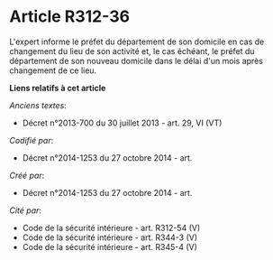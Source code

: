 # Article R312-36

L'expert informe le préfet du département de son domicile en cas de changement du lieu de son activité et, le cas échéant, le
préfet du département de son nouveau domicile dans le délai d'un mois après changement de ce lieu.

**Liens relatifs à cet article**

_Anciens textes_:

  - Décret n°2013-700 du 30 juillet 2013 - art. 29, VI (VT)

_Codifié par_:

  - Décret n°2014-1253 du 27 octobre 2014 - art.

_Créé par_:

  - Décret n°2014-1253 du 27 octobre 2014 - art.

_Cité par_:

  - Code de la sécurité intérieure - art. R312-54 (V)
  - Code de la sécurité intérieure - art. R344-3 (V)
  - Code de la sécurité intérieure - art. R345-4 (V)
